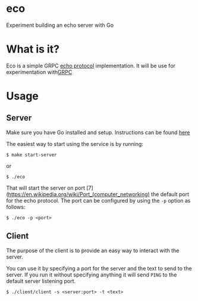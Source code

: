 # eco

Experiment building an echo server with Go

# What is it?

Eco is a simple GRPC [echo protocol](https://en.wikipedia.org/wiki/Echo_Protocol) implementation. It will be use for experimentation with[GRPC]( https://grpc.io)

# Usage

## Server

Make sure you have Go installed and setup. Instructions can be found [here](https://golang.org/doc/install)

The easiest way to start using the service is by running:

```
$ make start-server
```

or

```
$ ./eco
```

That will start the server on port [7](https://en.wikipedia.org/wiki/Port_(computer_networking) the default port for the echo protocol.
The port can be configured by using the `-p` option as follows:

```
$ ./eco -p <port>
```

## Client

The purpose of the client is to provide an easy way to interact with the
server.

You can use it by specifying a port for the server and the text to send to the
server. If you run it without specifying anything it will send `PING` to
the default server listening port.

```
$ ./client/client -s <server:port> -t <text>
```
